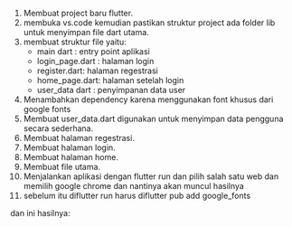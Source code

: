 1. Membuat project baru flutter.
2. membuka vs.code kemudian pastikan struktur project ada folder lib untuk menyimpan file dart utama.
3. membuat struktur file yaitu:
   - main dart : entry point aplikasi
   - login_page.dart : halaman login
   - register.dart: halaman regestrasi
   - home_page.dart: halaman setelah login
   - user_data dart : penyimpanan data user
4. Menambahkan dependency karena menggunakan font khusus dari google fonts
5. Membuat user_data.dart digunakan untuk menyimpan data pengguna secara sederhana.
6. Membuat halaman regestrasi.
7. Membuat halaman login.
8. Membuat halaman home.
9. Membuat file utama.
10. Menjalankan aplikasi dengan flutter run dan pilih salah satu web dan memilih google chrome dan nantinya akan muncul hasilnya
11. sebelum itu diflutter run harus diflutter pub add google_fonts

dan ini hasilnya: